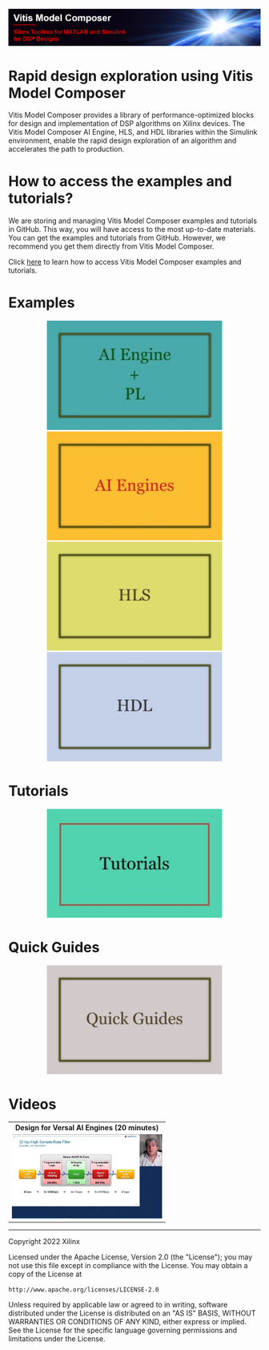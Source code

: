 ![](Images/github_banner.png)

# Rapid design exploration using Vitis Model Composer<a name="introduction"></a> 

Vitis Model Composer provides a library of performance-optimized blocks for design and implementation of DSP algorithms on Xilinx devices. The Vitis Model Composer AI Engine, HLS, and HDL libraries within the Simulink environment, enable the rapid design exploration of an algorithm and accelerates the path to production.

# How to access the examples and tutorials?<a name="access"></a>
    
We are storing and managing Vitis Model Composer examples and tutorials in GitHub. This way, you will have access to the most up-to-date materials. You can get the examples and tutorials from GitHub. However, we recommend you get them directly from Vitis Model Composer.

Click [here](./QuickGuides/Get_Examples/README.md) to learn how to access Vitis Model Composer examples and tutorials.


# Examples

<p align="center">
  <a href="./Examples/AIENGINE_plus_PL/README.md"><img src="Images/hetero.jpg" width="350"></a>  
  <a href="./Examples/AIENGINE/README.md"> <img src="Images/aiengines.jpg" width="350"></a>
  <a href="./Examples/HLS/README.md"><img src="Images/hls.jpg" width="350"></a>
  <a href="./Examples/HDL/README.md"><img src="Images/hdl.jpg" width="350"></a>
</p>

# Tutorials
<p align="center">
   <a href="./Tutorials/README.md"><img src="Images/tutorials.jpg" width="350" ></a>
</p>
    
# Quick Guides<a name="quick_guides"></a>
<p align="center">
   <a href="./QuickGuides/README.md"><img src="Images/QuickGuides.jpg" width="350" ></a>
</p>




# Videos<a name="videos"></a>
<table style="width:100%">
<tr>
    <td width="100%" align="center"><b>Design for Versal AI Engines (20 minutes)</b>
</tr>  
<tr>
<td width="100%" align="center"><a href="https://www.mathworks.com/videos/designing-ai-engines-of-xilinx-versal-acap-using-simulink-and-vitis-model-composer-1635957693985.html?s_tid=srchtitle_versal%20AI%20engine_1"><img src="Images/webinar_screen_shot.png" alt="drawing" width="300"/></a>
</tr>
</table>

--------------
Copyright 2022 Xilinx

Licensed under the Apache License, Version 2.0 (the "License");
you may not use this file except in compliance with the License.
You may obtain a copy of the License at

    http://www.apache.org/licenses/LICENSE-2.0

Unless required by applicable law or agreed to in writing, software
distributed under the License is distributed on an "AS IS" BASIS,
WITHOUT WARRANTIES OR CONDITIONS OF ANY KIND, either express or implied.
See the License for the specific language governing permissions and
limitations under the License.
